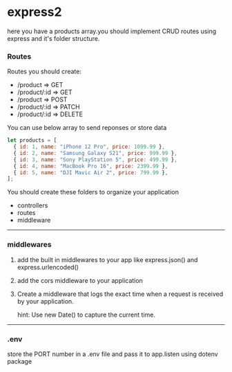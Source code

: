 # express2
here you have a products array.you should implement CRUD routes using express and it's folder structure.

### Routes

Routes you should create:

- /product => GET
- /product/:id => GET
- /product => POST
- /product/:id => PATCH
- /product/:id => DELETE

You can use below array to send reponses or store data

```js
let products = [
  { id: 1, name: "iPhone 12 Pro", price: 1099.99 },
  { id: 2, name: "Samsung Galaxy S21", price: 999.99 },
  { id: 3, name: "Sony PlayStation 5", price: 499.99 },
  { id: 4, name: "MacBook Pro 16", price: 2399.99 },
  { id: 5, name: "DJI Mavic Air 2", price: 799.99 },
];
```

You should create these folders to organize your application

- controllers
- routes
- middleware

---

### middlewares

1. add the built in middlewares to your app like express.json() and express.urlencoded()

2. add the cors middleware to your application

3. Create a middleware that logs the exact time when a request is received by your application.

   hint: Use new Date() to capture the current time.

---

### .env

store the PORT number in a .env file and pass it to app.listen using dotenv package